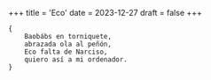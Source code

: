 +++
title = 'Eco'
date = 2023-12-27
draft = false
+++

	{
		Baobábs en torniquete,
		abrazada ola al peñón,
		Eco falta de Narciso,
		quiero así a mi ordenador.
	}
